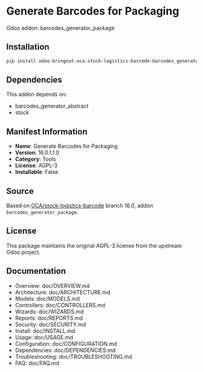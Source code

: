 # Generate Barcodes for Packaging

Odoo addon: barcodes_generator_package

## Installation

```bash
pip install odoo-bringout-oca-stock-logistics-barcode-barcodes_generator_package
```

## Dependencies

This addon depends on:
- barcodes_generator_abstract
- stock

## Manifest Information

- **Name**: Generate Barcodes for Packaging
- **Version**: 16.0.1.1.0
- **Category**: Tools
- **License**: AGPL-3
- **Installable**: False

## Source

Based on [OCA/stock-logistics-barcode](https://github.com/OCA/stock-logistics-barcode) branch 16.0, addon `barcodes_generator_package`.

## License

This package maintains the original AGPL-3 license from the upstream Odoo project.

## Documentation

- Overview: doc/OVERVIEW.md
- Architecture: doc/ARCHITECTURE.md
- Models: doc/MODELS.md
- Controllers: doc/CONTROLLERS.md
- Wizards: doc/WIZARDS.md
- Reports: doc/REPORTS.md
- Security: doc/SECURITY.md
- Install: doc/INSTALL.md
- Usage: doc/USAGE.md
- Configuration: doc/CONFIGURATION.md
- Dependencies: doc/DEPENDENCIES.md
- Troubleshooting: doc/TROUBLESHOOTING.md
- FAQ: doc/FAQ.md

